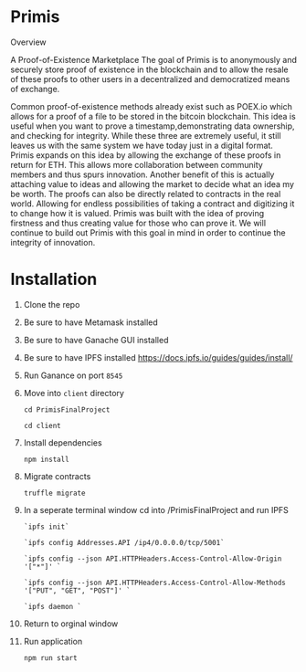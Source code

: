 # Primis

Overview

A Proof-of-Existence Marketplace
The goal of Primis is to anonymously and securely store proof of existence in the blockchain and to allow the resale of these proofs to other users in a decentralized and democratized means of exchange.


Common proof-of-existence methods already exist such as POEX.io which allows for a proof of a file to be stored in the bitcoin blockchain. This idea is useful when you want to prove a timestamp,demonstrating data ownership, and checking for integrity. While these three are extremely useful, it still leaves us with the same system we have today just in a digital format. Primis expands on this idea by allowing the exchange of these proofs in return for ETH. This allows more collaboration between community members and thus spurs innovation. Another benefit of this is actually attaching value to ideas and allowing the market to decide what an idea my be worth. The proofs can also be directly related to contracts in the real world. Allowing for endless possibilities of taking a contract and digitizing it to change how it is valued. Primis was built with the idea of proving firstness and thus creating value for those who can prove it. We will continue to build out Primis with this goal in mind in order to continue the integrity of innovation. 


# Installation

1. Clone the repo

2. Be sure to have Metamask installed

3. Be sure to have Ganache GUI installed

4. Be sure to have IPFS installed https://docs.ipfs.io/guides/guides/install/

4. Run Ganance on port `8545`

5. Move into `client` directory

      `cd PrimisFinalProject`
      
      `cd client`

5. Install dependencies

      `npm install`
      

6. Migrate contracts

      `truffle migrate`
      
7. In a seperate terminal window cd into /PrimisFinalProject and run IPFS
       
       `ipfs init`
       
       `ipfs config Addresses.API /ip4/0.0.0.0/tcp/5001`
       
       `ipfs config --json API.HTTPHeaders.Access-Control-Allow-Origin '["*"]' `
            
       `ipfs config --json API.HTTPHeaders.Access-Control-Allow-Methods '["PUT", "GET", "POST"]' `

       `ipfs daemon `

8. Return to orginal window

7. Run application

      `npm run start`


